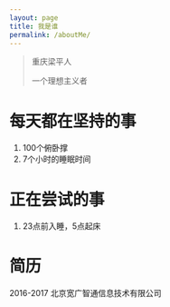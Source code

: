 ```yaml
---
layout: page
title: 我是谁
permalink: /aboutMe/
---
```



> 重庆梁平人
> 
> 一个理想主义者

# 每天都在坚持的事

1. 100个俯卧撑
2. 7个小时的睡眠时间

# 正在尝试的事

1. 23点前入睡，5点起床

# 简历

2016-2017 北京宽广智通信息技术有限公司